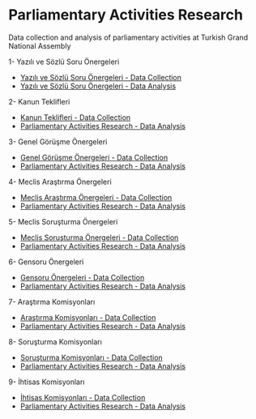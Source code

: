 # Parliamentary Activities Research
Data collection and analysis of parliamentary activities at Turkish Grand National Assembly


1- Yazılı ve Sözlü Soru Önergeleri
  - [Yazılı ve Sözlü Soru Önergeleri - Data Collection](https://github.com/melihcanyardi/Parliamentary_Activities_Research/blob/main/yazili_sozlu_soru_onergeleri-data_collection.ipynb)
  - [Yazılı ve Sözlü Soru Önergeleri - Data Analysis](https://github.com/melihcanyardi/Parliamentary_Activities_Research/blob/main/yazili_sozlu_soru_onergeleri-data_analysis.ipynb)
  
2- Kanun Teklifleri
  - [Kanun Teklifleri - Data Collection](https://github.com/melihcanyardi/Parliamentary_Activities_Research/blob/main/kanun_teklifleri-data_collection.ipynb)
  - [Parliamentary Activities Research - Data Analysis](https://github.com/melihcanyardi/Parliamentary_Activities_Research/blob/main/parliamentary_activities_research-data_analysis.ipynb)
  
3- Genel Görüşme Önergeleri
  - [Genel Görüşme Önergeleri - Data Collection](https://github.com/melihcanyardi/Parliamentary_Activities_Research/blob/main/genel_gorusme-data_collection.ipynb)
  - [Parliamentary Activities Research - Data Analysis](https://github.com/melihcanyardi/Parliamentary_Activities_Research/blob/main/parliamentary_activities_research-data_analysis.ipynb)

4- Meclis Araştırma Önergeleri
  - [Meclis Araştırma Önergeleri - Data Collection](https://github.com/melihcanyardi/Parliamentary_Activities_Research/blob/main/meclis_arastirma-data_collection.ipynb)
  - [Parliamentary Activities Research - Data Analysis](https://github.com/melihcanyardi/Parliamentary_Activities_Research/blob/main/parliamentary_activities_research-data_analysis.ipynb)

5- Meclis Soruşturma Önergeleri
  - [Meclis Soruşturma Önergeleri - Data Collection](https://github.com/melihcanyardi/Parliamentary_Activities_Research/blob/main/meclis_sorusturma-data_collection.ipynb)
  - [Parliamentary Activities Research - Data Analysis](https://github.com/melihcanyardi/Parliamentary_Activities_Research/blob/main/parliamentary_activities_research-data_analysis.ipynb)

6- Gensoru Önergeleri
  - [Gensoru Önergeleri - Data Collection](https://github.com/melihcanyardi/Parliamentary_Activities_Research/blob/main/gensoru-data_collection.ipynb)
  - [Parliamentary Activities Research - Data Analysis](https://github.com/melihcanyardi/Parliamentary_Activities_Research/blob/main/parliamentary_activities_research-data_analysis.ipynb)

7- Araştırma Komisyonları
  - [Araştırma Komisyonları - Data Collection](https://github.com/melihcanyardi/Parliamentary_Activities_Research/blob/main/arastirma_komisyonlari-data_collection.ipynb)
  - [Parliamentary Activities Research - Data Analysis](https://github.com/melihcanyardi/Parliamentary_Activities_Research/blob/main/parliamentary_activities_research-data_analysis.ipynb)

8- Soruşturma Komisyonları
  - [Soruşturma Komisyonları - Data Collection](https://github.com/melihcanyardi/Parliamentary_Activities_Research/blob/main/sorusturma_komisyonlari-data_collection.ipynb)
  - [Parliamentary Activities Research - Data Analysis](https://github.com/melihcanyardi/Parliamentary_Activities_Research/blob/main/parliamentary_activities_research-data_analysis.ipynb)

9- İhtisas Komisyonları
  - [İhtisas Komisyonları - Data Collection](https://github.com/melihcanyardi/Parliamentary_Activities_Research/blob/main/ihtisas_komisyonlari-data_collection.ipynb)
  - [Parliamentary Activities Research - Data Analysis](https://github.com/melihcanyardi/Parliamentary_Activities_Research/blob/main/parliamentary_activities_research-data_analysis.ipynb)
